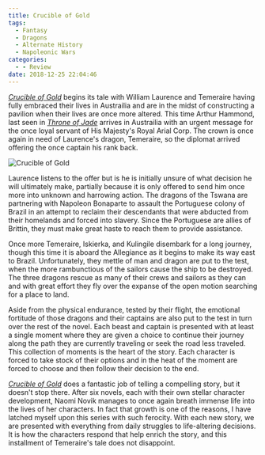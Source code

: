 ```yaml
---
title: Crucible of Gold
tags:
  - Fantasy
  - Dragons
  - Alternate History
  - Napoleonic Wars
categories:
  - - Review
date: 2018-12-25 22:04:46
---
```


[_Crucible of Gold_](https://www.amazon.com/gp/product/0345522877/ref=as_li_tl?ie=UTF8&tag=mysite009e-20&camp=1789&creative=9325&linkCode=as2&creativeASIN=0345522877&linkId=769db48428d60d09007f134e0785936f) begins its tale with William Laurence and Temeraire having fully embraced their lives in Austrailia and are in the midst of constructing a pavilion when their lives are once more altered.  This time Arthur Hammond, last seen in [_Throne of Jade_](https://www.amazon.com/gp/product/0345481291/ref=as_li_tl?ie=UTF8&camp=1789&creative=9325&creativeASIN=0345481291&linkCode=as2&tag=mysite009e-20&linkId=92a6ec813733f91093598708482d42d1) arrives in Austrailia with an urgent message for the once loyal servant of His Majesty's Royal Arial Corp.  The crown is once again in need of Laurence's dragon, Temeraire, so the diplomat arrived offering the once captain his rank back.<!-- more --></div><div class="embedded-image-right"><img src="https://images-na.ssl-images-amazon.com/images/I/51S8Jpsf1LL._SX342_.jpg" alt="Crucible of Gold" style="max-height: 300px; max-width: 300px"/></div>

Laurence listens to the offer but is he is initially unsure of what decision he will ultimately make, partially because it is only offered to send him once more into unknown and harrowing action.  The dragons of the Tswana are partnering with Napoleon Bonaparte to assault the Portuguese colony of Brazil in an attempt to reclaim their descendants that were abducted from their homelands and forced into slavery.  Since the Portuguese are allies of Brittin, they must make great haste to reach them to provide assistance.

Once more Temeraire, Iskierka, and Kulingile disembark for a long journey, though this time it is aboard the Allegiance as it begins to make its way east to Brazil.  Unfortunately, they mettle of man and dragon are put to the test, when the more rambunctious of the sailors cause the ship to be destroyed.  The three dragons rescue as many of their crews and sailors as they can and with great effort they fly over the expanse of the open motion searching for a place to land.

Aside from the physical endurance, tested by their flight, the emotional fortitude of those dragons and their captains are also put to the test in turn over the rest of the novel.  Each beast and captain is presented with at least a single moment where they are given a choice to continue their journey along the path they are currently traveling or seek the road less traveled.  This collection of moments is the heart of the story.  Each character is forced to take stock of their options and in the heat of the moment are forced to choose and then follow their decision to the end.

[_Crucible of Gold_](https://www.amazon.com/gp/product/0345522877/ref=as_li_tl?ie=UTF8&tag=mysite009e-20&camp=1789&creative=9325&linkCode=as2&creativeASIN=0345522877&linkId=769db48428d60d09007f134e0785936f) does a fantastic job of telling a compelling story, but it doesn't stop there.  After six novels, each with their own stellar character development, Naomi Novik manages to once again breath immense life into the lives of her characters.  In fact that growth is one of the reasons, I have latched myself upon this series with such ferocity.  With each new story, we are presented with everything from daily struggles to life-altering decisions.  It is how the characters respond that help enrich the story, and this installment of Temeraire's tale does not disappoint.